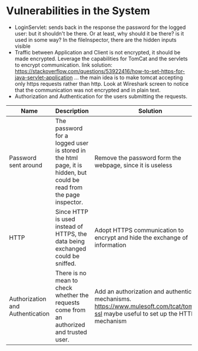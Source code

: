 # Vulnerabilities in the System

- LoginServlet: sends back in the response the password for the logged user: but it shouldn't be there. 
Or at least, why should it be there? is it used in some way?
In the fileInspector, there are the hidden inputs visible
- Traffic between Application and Client is not encrypted, it should be made encrypted. 
Leverage the capabilities for TomCat and the servlets to encrypt communication.
link solution: https://stackoverflow.com/questions/53922416/how-to-set-https-for-java-servlet-application
 ... the main idea is to make tomcat accepting only https requests rather than http.
Look at Wireshark screen to notice that the communication was not encrypted and in plain text.
- Authorization and Authentication for the users submitting the requests. 

| Name                             | Description                                                                                                         | Solution                                                                                                                                |
|----------------------------------|---------------------------------------------------------------------------------------------------------------------|-----------------------------------------------------------------------------------------------------------------------------------------|
| Password sent around             | The password for a logged user is stored in the html page, it is hidden, but could be read from the page inspector. | Remove the password form the webpage, since it is useless                                                                               |
| HTTP                             | Since HTTP is used instead of HTTPS, the data being exchanged could be sniffed.                                     | Adopt HTTPS communication to encrypt and hide the exchange of information                                                               |
| Authorization and Authentication | There is no mean to check whether the requests come from an authorized and trusted user.                            | Add an authorization and authentication mechanisms. https://www.mulesoft.com/tcat/tomcat-ssl maybe useful to set up the HTTPs mechanism |


